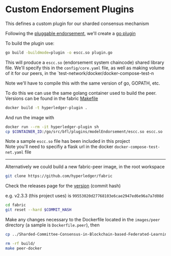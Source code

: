 # Custom Endorsement Plugins

This defines a custom plugin for our sharded consensus mechanism

Following the [pluggable endorsement](https://hyperledger-fabric.readthedocs.io/en/release-2.2/pluggable_endorsement_and_validation.html), we'll create a [go plugin](https://pkg.go.dev/plugin)

To build the plugin use:

```sh
go build -buildmode=plugin -o escc.so plugin.go
```

This will produce a `escc.so` (endorsement system chaincode) shared library file. We'll specify this in the `config/core.yaml` file, as well as making volume of it for our peers, in the `test-network/docker/docker-compose-test-n

Note we'll have to compile this with the same version of go, GOPATH, etc.

To do this we can use the same golang container used to build the peer. Versions can be found in the fabric [Makefile](https://github.com/hyperledger/fabric/blob/main/Makefile)

```sh
docker build -t hyperledger-plugin .
```

And run the image with

```sh
docker run --rm -it hyperledger-plugin sh
cp $CONTAINER_ID:/go/src/bfl/plugins/modelEndorsement/escc.so escc.so
```

Note a sample `escc.so` file has been included in this project  
Note you'll need to specifiy a flask url in the docker `docker-compose-test-net.yaml` file

---

Alternatively we could build a new fabric-peer image, in the root workspace

```sh
git clone https://github.com/hyperledger/fabric
```

Check the releases page for the [version](https://github.com/hyperledger/fabric/releases) (commit hash)

e.g. v2.3.3 (this project uses) is `99553020d27768103e6cae2947ed6e96a7a7d08d`

```sh
cd fabric
git reset --hard $COMMIT_HASH
```

Make any changes necessary to the Dockerfile located in the `images/peer` directory (a sample is `Dockerfile.peer`), then

```sh
cp ../Sharded-Committee-Consensus-in-Blockchain-based-Federated-Learning/plugins/modelEndorsement/plugin.go core/handlers/endorsement/plugin/plugin.go
```

```sh
rm -rf build/
make peer-docker
```

